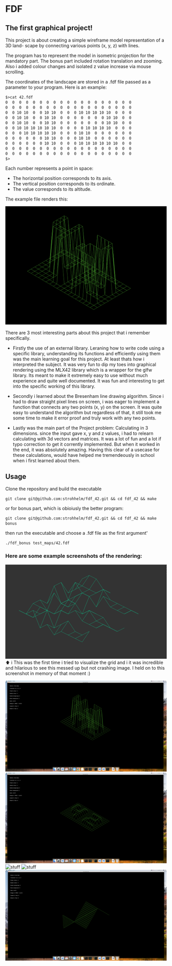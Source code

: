 # FDF
## The first graphical project!
This project is about creating a simple wireframe model representation of a 3D land- scape by connecting various points (x, y, z) with lines.

The program has to represent the model in isometric projection for the mandatory part.
The bonus part included rotation translation and zooming. Also i added colour changes and isolated z value increase via mouse scrolling.

The coordinates of the landscape are stored in a .fdf file passed as a parameter to your program. Here is an example:
```
$>cat 42.fdf
0  0  0  0  0  0  0  0  0  0  0  0  0  0  0  0  0  0  0
0  0  0  0  0  0  0  0  0  0  0  0  0  0  0  0  0  0  0
0  0 10 10  0  0 10 10  0  0  0 10 10 10 10 10  0  0  0
0  0 10 10  0  0 10 10  0  0  0  0  0  0  0 10 10  0  0
0  0 10 10  0  0 10 10  0  0  0  0  0  0  0 10 10  0  0
0  0 10 10 10 10 10 10  0  0  0  0 10 10 10 10  0  0  0
0  0  0 10 10 10 10 10  0  0  0 10 10  0  0  0  0  0  0
0  0  0  0  0  0 10 10  0  0  0 10 10  0  0  0  0  0  0
0  0  0  0  0  0 10 10  0  0  0 10 10 10 10 10 10  0  0
0  0  0  0  0  0  0  0  0  0  0  0  0  0  0  0  0  0  0
0  0  0  0  0  0  0  0  0  0  0  0  0  0  0  0  0  0  0
$>
```

Each number represents a point in space:
- The horizontal position corresponds to its axis.
- The vertical position corresponds to its ordinate.
- The value corresponds to its altitude.

The example file renders this:

![rendering](/screenshots/7.png)

There are 3 most interesting parts about this project that i remember specifically.
- Firstly the use of an external library. Leraning how to write code using a specific library, understanding its functions and efficiently using them was the main learning goal for this project. At least thats how i interpreted the subject. It was very fun to dip my toes into graphical rendering using the MLX42 library which is a wrapper for the glfw library. Its meant to make it extremely easy to use without much experience and quite well documented.
It was fun and interesting to get into the specific working of this library.

- Secondly i learned about the Bresenham line drawing algorithm. Since i had to draw straight pixel lines on screen, i was eager to implement a function that connects any two points (x, y) on the screen. It was quite easy to understand the algorithm but regardless of that, it still took me some time to make it error proof and truly work with any two points.
  
- Lastly was the main part of the Project problem: Calculating in 3 dimensions. since the input gave x, y and z values, i had to relearn calculating with 3d vectors and matrices. It was a lot of fun and a lot if typo correction to get it corrently implemented. But when it worked in the end, it was absolutely amazing.
Having this clear of a usecase for these calculations, would have helped me tremendeously in school when i first learned about them.

## Usage
Clone the repository and build the executable
```
git clone git@github.com:strohhelm/fdf_42.git && cd fdf_42 && make
```
or for bonus part, which is obioiusly the better program:
```
git clone git@github.com:strohhelm/fdf_42.git && cd fdf_42 && make bonus
```
then run the executable and choose a .fdf file as the first argument'
```
./fdf_bonus test_maps/42.fdf
```


### Here are some example screenshots of the rendering:

![stuff](/screenshots/1.png)
⬆️ i
This was the first time i tried to visualize the grid and i it was incredible and hilarious to see this messed up but not crashing image. I held on to this screenshot in memory of that moment :)

![stuff](/screenshots/2.png)
![stuff](/screenshots/3.png)
![stuff](/screenshots/4.png)
![stuff](/screenshots/5.png)
![stuff](/screenshots/6.png)
